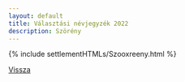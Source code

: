 ```yaml
---
layout: default
title: Választási névjegyzék 2022
description: Szörény
---
```


{% include settlementHTMLs/Szooxreeny.html %}

[Vissza](../)